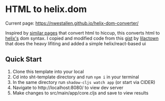 # HTML to helix.dom
Current page: https://nwestallen.github.io/helix-dom-converter/

Inspired by [similar pages](https://html2hiccup.dev/) that convert html to hiccup, this converts html to [helix's](https://github.com/lilactown/helix) dom syntax. 
I copied and modified code from this [gist](https://gist.github.com/lilactown/8e42650bcc1b45736bc52f9fdfe82dfe) by [lilactown](https://github.com/lilactown) that does the heavy lifiting and added a simple helix/react-based ui

## Quick Start
1. Clone this template into your local
2. Cd into sht-template directory and run `npm i` in your terminal
3. In the same directory run `shadow-cljs watch app` (or start via CIDER)
4. Navigate to http://localhost:8080/ to view dev server
5. Make changes to src/main/app/core.cljs and save to view results
